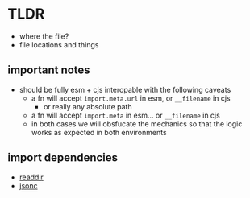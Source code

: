 # TLDR

- where the file?
- file locations and things

## important notes

- should be fully esm + cjs interopable with the following caveats
  - a fn will accept `import.meta.url` in esm, or `__filename` in cjs
    - or really any absolute path
  - a fn will accept `import.meta` in esm... or `__filename` in cjs
  - in both cases we will obsfucate the mechanics so that the logic works as expected in both environments

## import dependencies

- [readdir](https://github.com/folder/readdir)
- [jsonc](https://github.com/fabiospampinato/jsonc-simple-parser/blob/master/test/lib/index.js)
